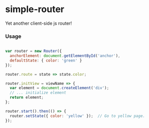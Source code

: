 simple-router
=============

Yet another client-side js router!

### Usage

```js

var router = new Router({
  anchorElement: document.getElementById('anchor'),
  defaultState: { color: 'green' }
});

router.route = state => state.color;

router.initView = viewName => {
  var element = document.createElement('div');
  // ... initialize element
  return element;
};

router.start().then(() => {
  router.setState({ color: 'yellow' });  // Go to yellow page.
});

```
